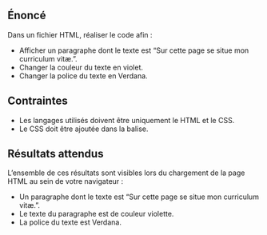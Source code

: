 ## Énoncé

Dans un fichier HTML, réaliser le code afin :

- Afficher un paragraphe dont le texte est “Sur cette page se situe mon curriculum vitæ.”.
- Changer la couleur du texte en violet.
- Changer la police du texte en Verdana.

## Contraintes

- Les langages utilisés doivent être uniquement le HTML et le CSS.
- Le CSS doit être ajoutée dans la balise.

## Résultats attendus

L’ensemble de ces résultats sont visibles lors du chargement de la page HTML au sein de votre navigateur :

- Un paragraphe dont le texte est “Sur cette page se situe mon curriculum vitæ.”.
- Le texte du paragraphe est de couleur violette.
- La police du texte est Verdana.